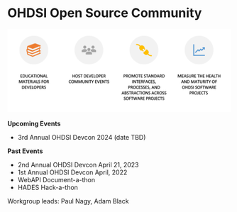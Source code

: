 # **OHDSI Open Source Community**

![](images/paste-CF6C1909.png)


**Upcoming Events**

- 3rd Annual OHDSI Devcon 2024 (date TBD)

**Past Events**

-   2nd Annual OHDSI Devcon April 21, 2023
-   1st Annual OHDSI Devcon April, 2022
-   WebAPI Document-a-thon
-   HADES Hack-a-thon

Workgroup leads: Paul Nagy, Adam Black
